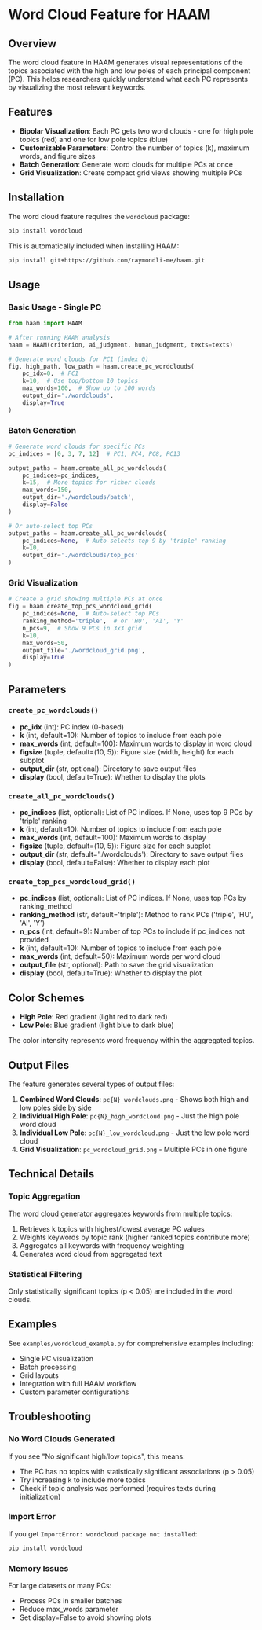 # Word Cloud Feature for HAAM

## Overview

The word cloud feature in HAAM generates visual representations of the topics associated with the high and low poles of each principal component (PC). This helps researchers quickly understand what each PC represents by visualizing the most relevant keywords.

## Features

- **Bipolar Visualization**: Each PC gets two word clouds - one for high pole topics (red) and one for low pole topics (blue)
- **Customizable Parameters**: Control the number of topics (k), maximum words, and figure sizes
- **Batch Generation**: Generate word clouds for multiple PCs at once
- **Grid Visualization**: Create compact grid views showing multiple PCs

## Installation

The word cloud feature requires the `wordcloud` package:

```bash
pip install wordcloud
```

This is automatically included when installing HAAM:

```bash
pip install git+https://github.com/raymondli-me/haam.git
```

## Usage

### Basic Usage - Single PC

```python
from haam import HAAM

# After running HAAM analysis
haam = HAAM(criterion, ai_judgment, human_judgment, texts=texts)

# Generate word clouds for PC1 (index 0)
fig, high_path, low_path = haam.create_pc_wordclouds(
    pc_idx=0,  # PC1
    k=10,  # Use top/bottom 10 topics
    max_words=100,  # Show up to 100 words
    output_dir='./wordclouds',
    display=True
)
```

### Batch Generation

```python
# Generate word clouds for specific PCs
pc_indices = [0, 3, 7, 12]  # PC1, PC4, PC8, PC13

output_paths = haam.create_all_pc_wordclouds(
    pc_indices=pc_indices,
    k=15,  # More topics for richer clouds
    max_words=150,
    output_dir='./wordclouds/batch',
    display=False
)

# Or auto-select top PCs
output_paths = haam.create_all_pc_wordclouds(
    pc_indices=None,  # Auto-selects top 9 by 'triple' ranking
    k=10,
    output_dir='./wordclouds/top_pcs'
)
```

### Grid Visualization

```python
# Create a grid showing multiple PCs at once
fig = haam.create_top_pcs_wordcloud_grid(
    pc_indices=None,  # Auto-select top PCs
    ranking_method='triple',  # or 'HU', 'AI', 'Y'
    n_pcs=9,  # Show 9 PCs in 3x3 grid
    k=10,
    max_words=50,
    output_file='./wordcloud_grid.png',
    display=True
)
```

## Parameters

### `create_pc_wordclouds()`

- **pc_idx** (int): PC index (0-based)
- **k** (int, default=10): Number of topics to include from each pole
- **max_words** (int, default=100): Maximum words to display in word cloud
- **figsize** (tuple, default=(10, 5)): Figure size (width, height) for each subplot
- **output_dir** (str, optional): Directory to save output files
- **display** (bool, default=True): Whether to display the plots

### `create_all_pc_wordclouds()`

- **pc_indices** (list, optional): List of PC indices. If None, uses top 9 PCs by 'triple' ranking
- **k** (int, default=10): Number of topics to include from each pole
- **max_words** (int, default=100): Maximum words to display
- **figsize** (tuple, default=(10, 5)): Figure size for each subplot
- **output_dir** (str, default='./wordclouds'): Directory to save output files
- **display** (bool, default=False): Whether to display each plot

### `create_top_pcs_wordcloud_grid()`

- **pc_indices** (list, optional): List of PC indices. If None, uses top PCs by ranking_method
- **ranking_method** (str, default='triple'): Method to rank PCs ('triple', 'HU', 'AI', 'Y')
- **n_pcs** (int, default=9): Number of top PCs to include if pc_indices not provided
- **k** (int, default=10): Number of topics to include from each pole
- **max_words** (int, default=50): Maximum words per word cloud
- **output_file** (str, optional): Path to save the grid visualization
- **display** (bool, default=True): Whether to display the plot

## Color Schemes

- **High Pole**: Red gradient (light red to dark red)
- **Low Pole**: Blue gradient (light blue to dark blue)

The color intensity represents word frequency within the aggregated topics.

## Output Files

The feature generates several types of output files:

1. **Combined Word Clouds**: `pc{N}_wordclouds.png` - Shows both high and low poles side by side
2. **Individual High Pole**: `pc{N}_high_wordcloud.png` - Just the high pole word cloud
3. **Individual Low Pole**: `pc{N}_low_wordcloud.png` - Just the low pole word cloud
4. **Grid Visualization**: `pc_wordcloud_grid.png` - Multiple PCs in one figure

## Technical Details

### Topic Aggregation

The word cloud generator aggregates keywords from multiple topics:
1. Retrieves k topics with highest/lowest average PC values
2. Weights keywords by topic rank (higher ranked topics contribute more)
3. Aggregates all keywords with frequency weighting
4. Generates word cloud from aggregated text

### Statistical Filtering

Only statistically significant topics (p < 0.05) are included in the word clouds.

## Examples

See `examples/wordcloud_example.py` for comprehensive examples including:
- Single PC visualization
- Batch processing
- Grid layouts
- Integration with full HAAM workflow
- Custom parameter configurations

## Troubleshooting

### No Word Clouds Generated

If you see "No significant high/low topics", this means:
- The PC has no topics with statistically significant associations (p > 0.05)
- Try increasing k to include more topics
- Check if topic analysis was performed (requires texts during initialization)

### Import Error

If you get `ImportError: wordcloud package not installed`:
```bash
pip install wordcloud
```

### Memory Issues

For large datasets or many PCs:
- Process PCs in smaller batches
- Reduce max_words parameter
- Set display=False to avoid showing plots